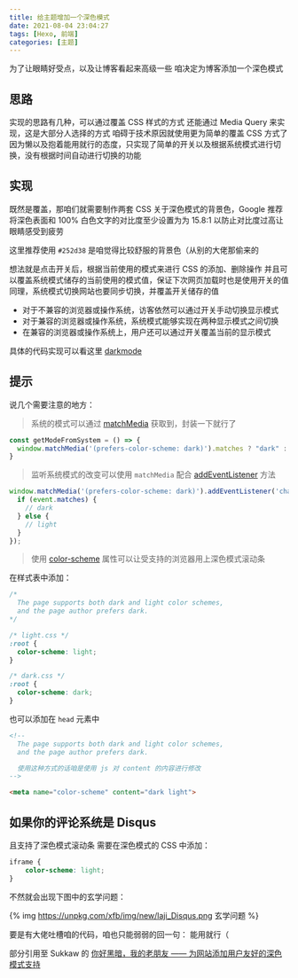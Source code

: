 ```yaml
---
title: 给主题增加一个深色模式
date: 2021-08-04 23:04:27
tags: [Hexo, 前端]
categories: [主题]
---
```


为了让眼睛好受点，以及让博客看起来高级一些
咱决定为博客添加一个深色模式

<!-- More -->

## 思路

实现的思路有几种，可以通过覆盖 CSS 样式的方式
还能通过 Media Query 来实现，这是大部分人选择的方式
咱碍于技术原因就使用更为简单的覆盖 CSS 方式了
因为懒以及抱着能用就行的态度，只实现了简单的开关以及根据系统模式进行切换，没有根据时间自动进行切换的功能

## 实现

既然是覆盖，那咱们就需要制作两套 CSS
关于深色模式的背景色，Google 推荐将深色表面和 100% 白色文字的对比度至少设置为为 15.8:1
以防止对比度过高让眼睛感受到疲劳

这里推荐使用 `#252d38` 是咱觉得比较舒服的背景色（从别的大佬那偷来的

想法就是点击开关后，根据当前使用的模式来进行 CSS 的添加、删除操作
并且可以覆盖系统模式储存的当前使用的模式值，保证下次网页加载时也是使用开关的值
同理，系统模式切换网站也要同步切换，并覆盖开关储存的值

+ 对于不兼容的浏览器或操作系统，访客依然可以通过开关手动切换显示模式
+ 对于兼容的浏览器或操作系统，系统模式能够实现在两种显示模式之间切换
+ 在兼容的浏览器或操作系统上，用户还可以通过开关覆盖当前的显示模式

具体的代码实现可以看这里 [darkmode](https://gist.github.com/kahosan/0ead9afe19bd42361b490f667e2f7aca)

## 提示

说几个需要注意的地方：
> 系统的模式可以通过 [matchMedia](https://developer.mozilla.org/zh-CN/docs/Web/API/Window/matchMedia) 获取到，封装一下就行了

```javascript
const getModeFromSystem = () => { 
  window.matchMedia('(prefers-color-scheme: dark)').matches ? "dark" : "light";
}
```

> 监听系统模式的改变可以使用 `matchMedia` 配合 [addEventListener](https://developer.mozilla.org/zh-CN/docs/Web/API/EventTarget/addEventListener) 方法

```javascript
window.matchMedia('(prefers-color-scheme: dark)').addEventListener('change', event => {
  if (event.matches) {
    // dark
  } else {
    // light
  }
});
```

> 使用 [color-scheme](https://drafts.csswg.org/css-color-adjust/#color-scheme-prop) 属性可以让受支持的浏览器用上深色模式滚动条

在样式表中添加：

```css
/*
  The page supports both dark and light color schemes,
  and the page author prefers dark.
*/

/* light.css */
:root {
  color-scheme: light;
}

/* dark.css */
:root {
  color-scheme: dark;
}
```

也可以添加在 `head` 元素中

```html
<!--
  The page supports both dark and light color schemes,
  and the page author prefers dark.

  使用这种方式的话咱是使用 js 对 content 的内容进行修改
-->

<meta name="color-scheme" content="dark light"> 
```

## 如果你的评论系统是 Disqus

且支持了深色模式滚动条
需要在深色模式的 CSS 中添加：

```css
iframe {
    color-scheme: light;
}
```

不然就会出现下图中的玄学问题：

{% img https://unpkg.com/xfb/img/new/laji_Disqus.png 玄学问题 %}

要是有大佬吐槽咱的代码，咱也只能弱弱的回一句：
能用就行（

部分引用至 Sukkaw 的 [你好黑暗，我的老朋友 —— 为网站添加用户友好的深色模式支持](https://blog.skk.moe/post/hello-darkmode-my-old-friend/)
